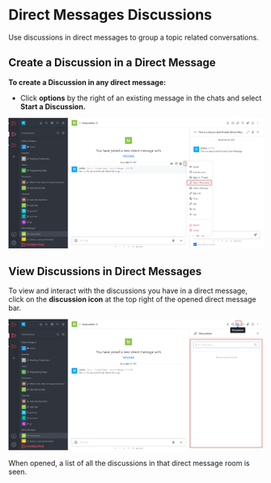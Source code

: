 # Direct Messages Discussions

Use discussions in direct messages to group a topic related conversations.

## Create a Discussion in a Direct Message

**To create a Discussion in any direct message:**

* Click **options** by the right of an existing message in the chats and select **Start a Discussion.**

![](<../../../../../.gitbook/assets/image (664) (1) (1) (1) (1) (1).png>)

## View Discussions in Direct Messages

To view and interact with the discussions you have in a direct message, click on the **discussion icon** at the top right of the opened direct message bar.

![](<../../../../../.gitbook/assets/image (684) (1) (1) (1).png>)

When opened, a list of all the discussions in that direct message room is seen.
